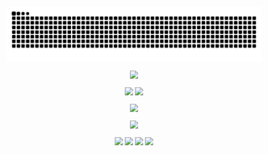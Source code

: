 <!--
MIT License

Copyright (c) 2024 nightt5879

Permission is hereby granted, free of charge, to any person obtaining a copy
of this software and associated documentation files (the "Software"), to deal
in the Software without restriction, including without limitation the rights
to use, copy, modify, merge, publish, distribute, sublicense, and/or sell
copies of the Software, and to permit persons to whom the Software is
furnished to do so, subject to the following conditions:

The above copyright notice and this permission notice shall be included in all
copies or substantial portions of the Software.

THE SOFTWARE IS PROVIDED "AS IS", WITHOUT WARRANTY OF ANY KIND, EXPRESS OR
IMPLIED, INCLUDING BUT NOT LIMITED TO THE WARRANTIES OF MERCHANTABILITY,
FITNESS FOR A PARTICULAR PURPOSE AND NONINFRINGEMENT. IN NO EVENT SHALL THE
AUTHORS OR COPYRIGHT HOLDERS BE LIABLE FOR ANY CLAIM, DAMAGES OR OTHER
LIABILITY, WHETHER IN AN ACTION OF CONTRACT, TORT OR OTHERWISE, ARISING FROM,
OUT OF OR IN CONNECTION WITH THE SOFTWARE OR THE USE OR OTHER DEALINGS IN THE
SOFTWARE.

ATTENTION:

Source repository: <https://github.com/nightt5879/nightt5879>
-->
<picture>
  <source media="(prefers-color-scheme: dark)" srcset="https://github.com/Mushi0/Mushi0/blob/output/github-snake-dark.svg" />
  <source media="(prefers-color-scheme: light)" srcset="https://github.com/Mushi0/Mushi0/blob/output/github-snake.svg" />
  <img alt="github-snake" src="github-snake.svg" />
</picture>

<p align="center">
    <!-- https://github.com/DenverCoder1/readme-typing-svg -->
    <img width="800" src="https://readme-typing-svg.demolab.com?font=Orbitron&size=22&pause=1000&center=true&vCenter=true&random=false&width=600&lines=Welcome+to+my+GitHub+profile+page!;I+am+complete+newbie +in+programming!" />
</p>
<p align="center">
    <!-- https://github.com/anuraghazra/github-readme-stats -->
    <!-- rules: https://github.com/anuraghazra/github-readme-stats/blob/master/src/calculateRank.js -->
    <img width="400" src="https://github-readme-stats.vercel.app/api?username=nightt5879&theme=transparent&show_icons=true&hide_border=true&show=reviews,discussions_started&hide_title=true&hide=contribs&number_format=long&count_private=true" />
    <!-- https://github.com/DenverCoder1/github-readme-streak-stats -->
    <img width="400" src="https://streak-stats.demolab.com?user=nightt5879&theme=transparent&hide_border=true" />
</p>
<p align="center">
    <!-- https://github.com/Ashutosh00710/github-readme-activity-graph -->
    <img width="800" src="https://github-readme-activity-graph.vercel.app/graph?username=nightt5879&theme=github-compact&hide_border=true&area=true&custom_title=Contribution%20Graph" />
</p>
<p align="center">
    <!-- https://github.com/ryo-ma/github-profile-trophy -->
    <!-- rules: https://github.com/ryo-ma/github-profile-trophy/blob/master/src/trophy.ts -->
    <img width="800" src="https://github-profile-trophy.vercel.app/?username=nightt5879&no-bg=true&no-frame=true&theme=algolia&title=-MultiLanguage" />
</p>
<p align="center">
    <!-- https://github.com/badges/shields -->
    <a href="https://github.com/nightt5879"><img src="https://img.shields.io/badge/GitHub-nightt5879-blue?logo=github" /></a>
    <a href="https://gitee.com/nightt_aj"><img src="https://img.shields.io/badge/Gitee-nightt5879-blue?logo=gitee" /></a>
    <a href="https://space.bilibili.com/23620249"><img src="https://img.shields.io/badge/哔哩哔哩-这里是啊J-pink?logo=bilibili" /></a>
    <!-- https://github.com/antonkomarev/github-profile-views-counter -->
    <img src="https://komarev.com/ghpvc/?username=nightt5879" />
</p>
